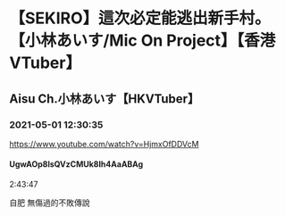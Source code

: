 # 【SEKIRO】這次必定能逃出新手村。【小林あいす/Mic On Project】【香港VTuber】

## Aisu Ch.小林あいす【HKVTuber】

### 2021-05-01 12:30:35

https://www.youtube.com/watch?v=HjmxOfDDVcM

#### UgwAOp8lsQVzCMUk8Ih4AaABAg

2:43:47

自肥 無傷過的不敗傳說

